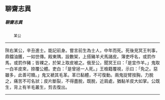 

## 聊齋志異

##### 聊齋志異
　　`某公`

* * *

陝右某公，辛丑進士。能記前身。嘗言前生為士人，中年而死。死後見冥王判事，鼎鐺油鑊，一如世傳。殿東隅，設數架，上搭豬羊犬馬諸皮。簿吏呼名，或罰作馬，或罰作豬；皆裸之，於架上取皮被之。俄至公，聞冥王曰：「是宜作羊。」鬼取一白羊皮來，捺覆公體。吏白：「是曾拯一人死。」王檢籍覆視，示曰：「免之。惡雖多，此善可贖。」鬼又褫其毛革。革已黏體，不可復動。兩鬼捉臂按胸，力脫之，痛苦不可名狀；皮片斷裂，不得盡脫，既脫，近肩處，猶黏羊皮大如掌。公既生，背上有羊毛叢生，剪去復出。

* * *

